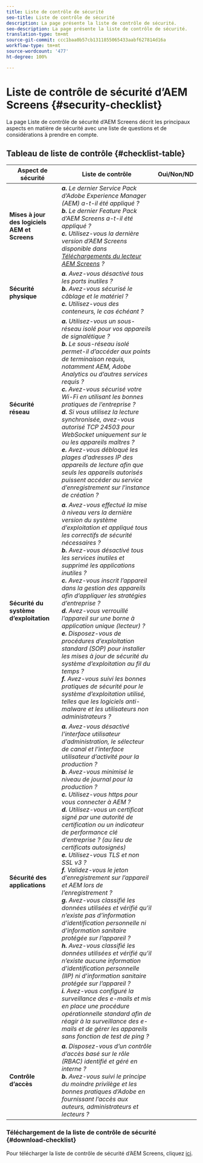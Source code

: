 ```yaml
---
title: Liste de contrôle de sécurité
seo-title: Liste de contrôle de sécurité
description: La page présente la liste de contrôle de sécurité.
seo-description: La page présente la liste de contrôle de sécurité.
translation-type: tm+mt
source-git-commit: ccc1baa0b57cb1311855065433aabf627814d16a
workflow-type: tm+mt
source-wordcount: '477'
ht-degree: 100%

---
```



# Liste de contrôle de sécurité d’AEM Screens {#security-checklist}

La page Liste de contrôle de sécurité d’AEM Screens décrit les principaux aspects en matière de sécurité avec une liste de questions et de considérations à prendre en compte.

## Tableau de liste de contrôle {#checklist-table}

| **Aspect de sécurité** | **Liste de contrôle** | **Oui/Non/ND** |
|---|---|---|
| **Mises à jour des logiciels AEM et Screens** | ***a.*** *Le dernier Service Pack d’Adobe Experience Manager (AEM) a-t-il été appliqué ?* <br>***b.***  *Le dernier Feature Pack d’AEM Screens a-t-il été appliqué ?* <br>***c.*** *Utilisez-vous la dernière version d’AEM Screens disponible dans [Téléchargements du lecteur AEM Screens](https://download.macromedia.com/screens/) ?* |
| **Sécurité physique** | ***a.*** *Avez-vous désactivé tous les ports inutiles ?* <br>***b.***  *Avez-vous sécurisé le câblage et le matériel ?* <br>***c.*** *Utilisez-vous des conteneurs, le cas échéant ?* |
| **Sécurité réseau** | ***a.*** *Utilisez-vous un sous-réseau isolé pour vos appareils de signalétique ?* <br>***b.***  *Le sous-réseau isolé permet-il d’accéder aux points de terminaison requis, notamment AEM, Adobe Analytics ou d’autres services requis ?* <br>***c.*** *Avez-vous sécurisé votre Wi-Fi en utilisant les bonnes pratiques de l’entreprise ?* <br>***d.*** *Si vous utilisez la lecture synchronisée, avez-vous autorisé TCP 24503 pour WebSocket uniquement sur le ou les appareils maîtres ?* <br>***e.*** *Avez-vous débloqué les plages d’adresses IP des appareils de lecture afin que seuls les appareils autorisés puissent accéder au service d’enregistrement sur l’instance de création ?* |
| **Sécurité du système d’exploitation** | ***a.*** *Avez-vous effectué la mise à niveau vers la dernière version du système d’exploitation et appliqué tous les correctifs de sécurité nécessaires ?* <br>***b.*** *Avez-vous désactivé tous les services inutiles et supprimé les applications inutiles ?* <br>***c.*** *Avez-vous inscrit l’appareil dans la gestion des appareils afin d’appliquer les stratégies d’entreprise ?* <br>***d.*** *Avez-vous verrouillé l’appareil sur une borne à application unique (lecteur) ?* <br>***e.*** *Disposez-vous de procédures d’exploitation standard (SOP) pour installer les mises à jour de sécurité du système d’exploitation au fil du temps ?*<br>***f.*** *Avez-vous suivi les bonnes pratiques de sécurité pour le système d’exploitation utilisé, telles que les logiciels anti-malware et les utilisateurs non administrateurs ?* |
| **Sécurité des applications** | ***a.*** *Avez-vous désactivé l’interface utilisateur d’administration, le sélecteur de canal et l’interface utilisateur d’activité pour la production ?* <br>***b.*** *Avez-vous minimisé le niveau de journal pour la production ?* <br>***c.*** *Utilisez-vous https pour vous connecter à AEM ?* <br>***d.*** *Utilisez-vous un certificat signé par une autorité de certification ou un indicateur de performance clé d’entreprise ? (au lieu de certificats autosignés)*<br>***e.*** *Utilisez-vous TLS et non SSL v3 ?*<br>***f.*** *Validez-vous le jeton d’enregistrement sur l’appareil et AEM lors de l’enregistrement ?*<br> ***g.*** *Avez-vous classifié les données utilisées et vérifié qu’il n’existe pas d’information d’identification personnelle ni d’information sanitaire protégée sur l’appareil ?*<br> ***h.*** *Avez-vous classifié les données utilisées et vérifié qu’il n’existe aucune information d’identification personnelle (IIP) ni d’information sanitaire protégée sur l’appareil ?*<br> ***i.*** *Avez-vous configuré la surveillance des e-mails et mis en place une procédure opérationnelle standard afin de réagir à la surveillance des e-mails et de gérer les appareils sans fonction de test de ping ?* |
| **Contrôle d’accès** | ***a.*** *Disposez-vous d’un contrôle d’accès basé sur le rôle (RBAC) identifié et géré en interne ?* <br>***b.*** *Avez-vous suivi le principe du moindre privilège et les bonnes pratiques d’Adobe en fournissant l’accès aux auteurs, administrateurs et lecteurs ?* |

### Téléchargement de la liste de contrôle de sécurité {#download-checklist}

Pour télécharger la liste de contrôle de sécurité d’AEM Screens, cliquez [ici](/help/user-guide/assets/AEMScreens-SecurityChecklist.pdf).